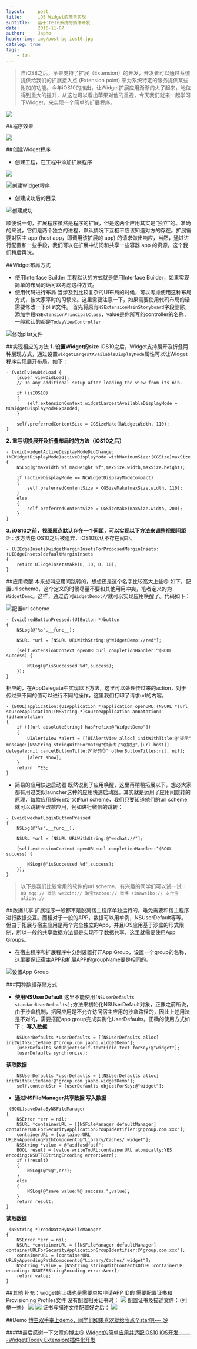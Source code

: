 ```yaml
---
layout:     post
title:      iOS Widget的简单实现
subtitle:   基于iOS10系统的插件开发
date:       2016-11-07
author:     Japho
header-img: img/post-bg-ios10.jpg
catalog: true
tags:
    - iOS
---
```


>自iOS8之后，苹果支持了扩展（Extension）的开发，开发者可以通过系统提供给我们的扩展接入点 (Extension point) 来为系统特定的服务提供某些附加的功能。今年iOS10的推出，让Widget扩展应用渐渐的火了起来，地位得到重大的提升，从这也可以看出苹果对他的重视，今天我们就来一起学习下Widget，来实现一个简单的扩展程序。

![](http://upload-images.jianshu.io/upload_images/1269906-dd0a3ebee434a9ec.jpg?imageMogr2/auto-orient/strip%7CimageView2/2/w/1240)


##程序效果


![](http://upload-images.jianshu.io/upload_images/1269906-9a62de27618dd755.gif?imageMogr2/auto-orient/strip)


##创建Widget程序
- 创建工程，在工程中添加扩展程序

![](http://upload-images.jianshu.io/upload_images/1269906-2dc240dcd5d68f6c.png?imageMogr2/auto-orient/strip%7CimageView2/2/w/1240)

![创建Widget程序](http://upload-images.jianshu.io/upload_images/1269906-d8f436829039615e.png?imageMogr2/auto-orient/strip%7CimageView2/2/w/1240)

- 创建成功后的目录

![创建成功](http://upload-images.jianshu.io/upload_images/1269906-498cca063da18794.png?imageMogr2/auto-orient/strip%7CimageView2/2/w/1240)

顺便说一句，扩展程序虽然是程序的扩展，但是这两个应用其实是“独立”的。准确的来说，它们是两个独立的进程，默认情况下互相不应该知道对方的存在。扩展需要对宿主 app (host app，即调用该扩展的 app) 的请求做出响应，当然，通过进行配置和一些手段，我们可以在扩展中访问和共享一些容器 app 的资源，这个我们稍后再说。

##Widget布局方式
- 使用Interface Builder
工程默认的方式就是使用Interface Builder，如果实现简单的布局的话可以考虑这种方式。
- 使用代码进行布局
当涉及到比较复杂的UI布局的时候，可以考虑使用这种布局方式，按大家平时的习惯来。这里需要注意一下，如果需要使用代码布局的话需要修改一下plist文件。
首先将原有`NSExtensionMainStoryboard`字段删除，添加字段`NSExtensionPrincipalClass`，value是你所写的controller的名称，一般默认的都是`TodayViewController`

![修改plist文件](http://upload-images.jianshu.io/upload_images/1269906-3f01410146ae3185.png?imageMogr2/auto-orient/strip%7CimageView2/2/w/1240)

##实现相应的方法
**1. 设置Widget的size** 
iOS10之后，Widget支持展开及折叠两种展现方式，通过设置`widgetLargestAvailableDisplayMode`属性可以让Widget程序实现展开布局。如下：

```
- (void)viewDidLoad {
    [super viewDidLoad];
    // Do any additional setup after loading the view from its nib.
    
    if (isIOS10)
    {
        self.extensionContext.widgetLargestAvailableDisplayMode = NCWidgetDisplayModeExpanded;
    }
    
    self.preferredContentSize = CGSizeMake(kWidgetWidth, 110);
}
```
**2. 重写切换展开及折叠布局时的方法（iOS10之后）**
```
- (void)widgetActiveDisplayModeDidChange:(NCWidgetDisplayMode)activeDisplayMode withMaximumSize:(CGSize)maxSize
{
    NSLog(@"maxWidth %f maxHeight %f",maxSize.width,maxSize.height);
    
    if (activeDisplayMode == NCWidgetDisplayModeCompact)
    {
        self.preferredContentSize = CGSizeMake(maxSize.width, 110);
    }
    else
    {
        self.preferredContentSize = CGSizeMake(maxSize.width, 200);
    }
}
```
**3. iOS10之前，视图原点默认存在一个间距，可以实现以下方法来调整视图间距**
`注：`该方法在iOS10之后被遗弃，iOS10默认不存在间距。
```
- (UIEdgeInsets)widgetMarginInsetsForProposedMarginInsets:(UIEdgeInsets)defaultMarginInsets
{
    return UIEdgeInsetsMake(0, 10, 0, 10);
}
```

##应用唤醒
本来想叫应用间跳转的，想想还是这个名字比较高大上些😏
如下，配置url scheme，这个定义的时候尽量不要和其他用用冲突，笔者定义的为`WidgetDemo`。这样，通过访问`WidgetDemo://`就可以实现应用唤醒了。代码如下：

![配置url scheme](http://upload-images.jianshu.io/upload_images/1269906-69f262be69293ae0.png?imageMogr2/auto-orient/strip%7CimageView2/2/w/1240)

```
- (void)redButtonPressed:(UIButton *)button
{
    NSLog(@"%s",__func__);
    
    NSURL *url = [NSURL URLWithString:@"WidgetDemo://red"];
    
    [self.extensionContext openURL:url completionHandler:^(BOOL success) {
        
        NSLog(@"isSuccessed %d",success);
    }];
}
```

相应的，在AppDelegate中实现以下方法，这里可以处理传过来的action，对于传过来不同的值可以进行不同的操作，这里我们打印了请求url的内容。
```
- (BOOL)application:(UIApplication *)application openURL:(NSURL *)url sourceApplication:(NSString *)sourceApplication annotation:(id)annotation
{
    if ([[url absoluteString] hasPrefix:@"WidgetDemo"])
    {
        UIAlertView *alert = [[UIAlertView alloc] initWithTitle:@"提示" message:[NSString stringWithFormat:@"你点击了%@按钮",[url host]] delegate:nil cancelButtonTitle:@"好的👌" otherButtonTitles:nil, nil];
        [alert show];
    }
    return  YES;
}
```
- 简易的应用快速启动器
既然说到了应用唤醒，这里再稍稍拓展以下，想必大家都有用过类似launcher这种的应用快速启动器。其实就是运用了应用间跳转的原理，每款应用都有自定义的url scheme，我们只要知道他们的url scheme就可以跳转至改款应用，例如进行微信的跳转：

```
- (void)wechatLoginButtonPressed
{
    NSLog(@"%s",__func__);
    
    NSURL *url = [NSURL URLWithString:@"wechat://"];
    
    [self.extensionContext openURL:url completionHandler:^(BOOL success) {
        
        NSLog(@"isSuccessed %d",success);
    }];
}
```
>以下是我们比较常用的软件的url scheme，有兴趣的同学们可以试一试：
`QQ mqq://
微信 weixin://
淘宝taobao://
微博 sinaweibo://
支付宝alipay://`

##数据共享
扩展程序一般都不是脱离宿主程序单独运行的，难免需要和宿主程序进行数据交互。而相对于一般的APP，数据可以用单例，NSUserDefault等等。但由于拓展与宿主应用是两个完全独立的App，并且iOS应用基于沙盒的形式限制，所以一般的共享数据方法都是实现不了数据共享，这里就需要使用App Groups。
- 在宿主程序和扩展程序中分别设置打开App Group，设置一个group的名称，这里要保证宿主APP和扩展APP的groupName要是相同的。

![设置App Group](http://upload-images.jianshu.io/upload_images/1269906-4fbc517b9a6fbf99.png?imageMogr2/auto-orient/strip%7CimageView2/2/w/1240)

###两种数据存储方式
- **使用NSUserDefault**
这里不能使用`[NSUserDefaults standardUserDefaults];`方法来初始化NSUserDefault对象，正像之前所说，由于沙盒机制，拓展应用是不允许访问宿主应用的沙盒路径的，因此上述用法是不对的，需要搭配app group完成实例化UserDefaults。正确的使用方式如下：
**写入数据**
```
    NSUserDefaults *userDefaults = [[NSUserDefaults alloc] initWithSuiteName:@"group.com.japho.widgetDemo"];
    [userDefaults setObject:self.textField.text forKey:@"widget"];
    [userDefaults synchronize];
```
**读取数据**
```
    NSUserDefaults *userDefaults = [[NSUserDefaults alloc] initWithSuiteName:@"group.com.japho.widgetDemo"];
    self.contentStr = [userDefaults objectForKey:@"widget"];
```
- **通过NSFileManager共享数据**
**写入数据**
```
-(BOOL)saveDataByNSFileManager
{
    NSError *err = nil;
    NSURL *containerURL = [[NSFileManager defaultManager] containerURLForSecurityApplicationGroupIdentifier:@"group.com.xxx"];
    containerURL = [containerURL URLByAppendingPathComponent:@"Library/Caches/ widget"];
    NSString *value = @"asdfasdfasf";
    BOOL result = [value writeToURL:containerURL atomically:YES encoding:NSUTF8StringEncoding error:&err];
    if (!result)
    {
        NSLog(@"%@",err);
    }
    else
    {
        NSLog(@"save value:%@ success.",value);
    }
    return result;
}
```
**读取数据**
```
-(NSString *)readDataByNSFileManager
{
    NSError *err = nil;
    NSURL *containerURL = [[NSFileManager defaultManager] containerURLForSecurityApplicationGroupIdentifier:@"group.com.xxx"];
    containerURL = [containerURL URLByAppendingPathComponent:@"Library/Caches/ widget"];
    NSString *value = [NSString stringWithContentsOfURL:containerURL encoding: NSUTF8StringEncoding error:&err];
    return value;
}
```

##其他
补充：widget的上线也是需要单独申请APP ID的 需要配置证书和Provisioning Profiles文件
﻿没有配置相关证书时：
![](http://upload-images.jianshu.io/upload_images/1269906-d2ab72c1517f4c2a.png?imageMogr2/auto-orient/strip%7CimageView2/2/w/1240)
配置证书及描述文件：（列举一些）
![](http://upload-images.jianshu.io/upload_images/1269906-db71f4b3cd38f241.png?imageMogr2/auto-orient/strip%7CimageView2/2/w/1240)
![](http://upload-images.jianshu.io/upload_images/1269906-37e9e089cda02fa4.png?imageMogr2/auto-orient/strip%7CimageView2/2/w/1240)
证书与描述文件配置好之后：
![](http://upload-images.jianshu.io/upload_images/1269906-2b51d98403d5d0ab.png?imageMogr2/auto-orient/strip%7CimageView2/2/w/1240)

##Demo
[博主双手奉上demo，同学们如果喜欢就给我点个star吧~~ 😘](https://github.com/japho/WidgetDemo)


#####最后感谢一下文章的博主😏
[Widget的简单应用并适配iOS10](http://www.jianshu.com/p/42516ee26a45)
[ iOS开发------Widget(Today Extension)插件化开发  ](http://blog.csdn.net/runintolove/article/details/52595770)
